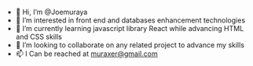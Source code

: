 - 👋 Hi, I’m @Joemuraya
- 👀 I’m interested in front end and databases enhancement technologies
- 🌱 I’m currently learning javascript library React while advancing HTML and CSS skills
- 💞️ I’m looking to collaborate on any related project to advance my skills
- 📫 I Can be reached at muraxer@gmail.com

<!---
Joemuraya/Joemuraya is a ✨ special ✨ repository because its `README.md` (this file) appears on your GitHub profile.
You can click the Preview link to take a look at your changes.
--->

